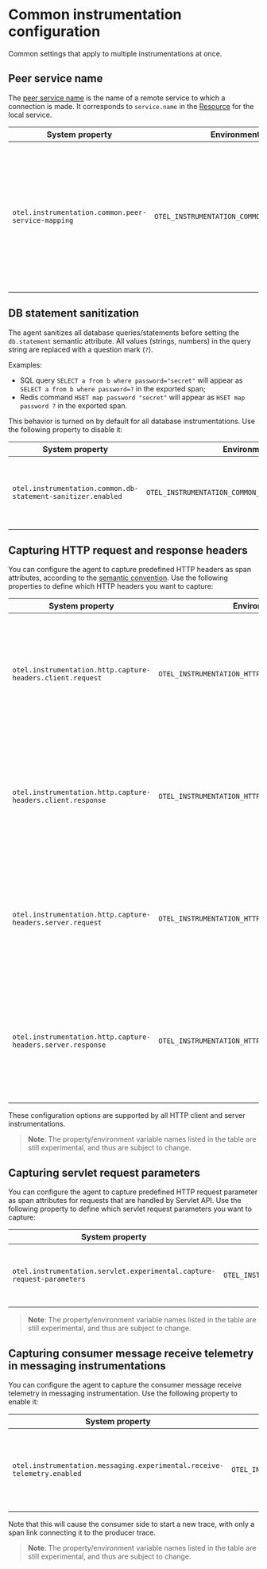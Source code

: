# Common instrumentation configuration

Common settings that apply to multiple instrumentations at once.

## Peer service name

The [peer service name](https://github.com/open-telemetry/opentelemetry-specification/blob/main/specification/trace/semantic_conventions/span-general.md#general-remote-service-attributes)
is the name of a remote service to which a connection is made. It corresponds to `service.name` in
the [Resource](https://github.com/open-telemetry/opentelemetry-specification/tree/main/specification/resource/semantic_conventions#service)
for the local service.

| System property                                    | Environment variable                               | Description |
| -------------------------------------------------- | -------------------------------------------------- | ----------- |
| `otel.instrumentation.common.peer-service-mapping` | `OTEL_INSTRUMENTATION_COMMON_PEER_SERVICE_MAPPING` | Used to specify a mapping from host names or IP addresses to peer services, as a comma-separated list of `<host_or_ip>=<user_assigned_name>` pairs. The peer service is added as an attribute to a span whose host or IP address match the mapping. For example, if set to `1.2.3.4=cats-service,dogs-abcdef123.serverlessapis.com=dogs-api`, requests to `1.2.3.4` will have a `peer.service` attribute of `cats-service` and requests to `dogs-abcdef123.serverlessapis.com` will have an attribute of `dogs-api`.

## DB statement sanitization

The agent sanitizes all database queries/statements before setting the `db.statement` semantic
attribute. All values (strings, numbers) in the query string are replaced with a question mark (`?`).

Examples:

* SQL query `SELECT a from b where password="secret"` will appear
  as `SELECT a from b where password=?` in the exported span;
* Redis command `HSET map password "secret"` will appear as `HSET map password ?` in the exported
  span.

This behavior is turned on by default for all database instrumentations. Use the following property
to disable it:

| System property                                              | Environment variable                                         | Description |
| ------------------------------------------------------------ | ------------------------------------------------------------ | ----------- |
| `otel.instrumentation.common.db-statement-sanitizer.enabled` | `OTEL_INSTRUMENTATION_COMMON_DB_STATEMENT_SANITIZER_ENABLED` | Enables the DB statement sanitization. The default value is `true`.

## Capturing HTTP request and response headers

You can configure the agent to capture predefined HTTP headers as span attributes, according to the
[semantic convention](https://github.com/open-telemetry/opentelemetry-specification/blob/main/specification/trace/semantic_conventions/http.md#http-request-and-response-headers).
Use the following properties to define which HTTP headers you want to capture:

| System property                                             | Environment variable                                        | Description |
| ----------------------------------------------------------- | ----------------------------------------------------------- | ----------- |
| `otel.instrumentation.http.capture-headers.client.request`  | `OTEL_INSTRUMENTATION_HTTP_CAPTURE_HEADERS_CLIENT_REQUEST`  | A comma-separated list of HTTP header names. HTTP client instrumentations will capture HTTP request header values for all configured header names.
| `otel.instrumentation.http.capture-headers.client.response` | `OTEL_INSTRUMENTATION_HTTP_CAPTURE_HEADERS_CLIENT_RESPONSE` | A comma-separated list of HTTP header names. HTTP client instrumentations will capture HTTP response header values for all configured header names.
| `otel.instrumentation.http.capture-headers.server.request`  | `OTEL_INSTRUMENTATION_HTTP_CAPTURE_HEADERS_SERVER_REQUEST`  | A comma-separated list of HTTP header names. HTTP server instrumentations will capture HTTP request header values for all configured header names.
| `otel.instrumentation.http.capture-headers.server.response` | `OTEL_INSTRUMENTATION_HTTP_CAPTURE_HEADERS_SERVER_RESPONSE` | A comma-separated list of HTTP header names. HTTP server instrumentations will capture HTTP response header values for all configured header names.

These configuration options are supported by all HTTP client and server instrumentations.

> **Note**: The property/environment variable names listed in the table are still experimental,
> and thus are subject to change.

## Capturing servlet request parameters

You can configure the agent to capture predefined HTTP request parameter as span attributes for
requests that are handled by Servlet API. Use the following property to define which servlet request
parameters you want to capture:

| System property                                                        | Environment variable                                                   | Description |
| ---------------------------------------------------------------------- | ---------------------------------------------------------------------- | ----------- |
| `otel.instrumentation.servlet.experimental.capture-request-parameters` | `OTEL_INSTRUMENTATION_SERVLET_EXPERIMENTAL_CAPTURE_REQUEST_PARAMETERS` | A comma-separated list of request parameter names.

> **Note**: The property/environment variable names listed in the table are still experimental,
> and thus are subject to change.

## Capturing consumer message receive telemetry in messaging instrumentations

You can configure the agent to capture the consumer message receive telemetry in messaging
instrumentation. Use the following property to enable it:

| System property                                                         | Environment variable                                                    | Description |
| ----------------------------------------------------------------------- | ----------------------------------------------------------------------- | ----------- |
| `otel.instrumentation.messaging.experimental.receive-telemetry.enabled` | `OTEL_INSTRUMENTATION_MESSAGING_EXPERIMENTAL_RECEIVE_TELEMETRY_ENABLED` | Enables the consumer message receive telemetry. The default value is `false`.

Note that this will cause the consumer side to start a new trace, with only a span link connecting
it to the producer trace.

> **Note**: The property/environment variable names listed in the table are still experimental,
> and thus are subject to change.
